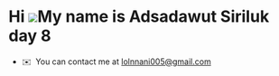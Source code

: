 Hi ![](https://user-images.githubusercontent.com/18350557/176309783-0785949b-9127-417c-8b55-ab5a4333674e.gif)My name is Adsadawut Siriluk day 8
=========================================================================================================================================

* ✉️  You can contact me at [lolnnani005@gmail.com](mailto:lolnnani005@gmail.com)
